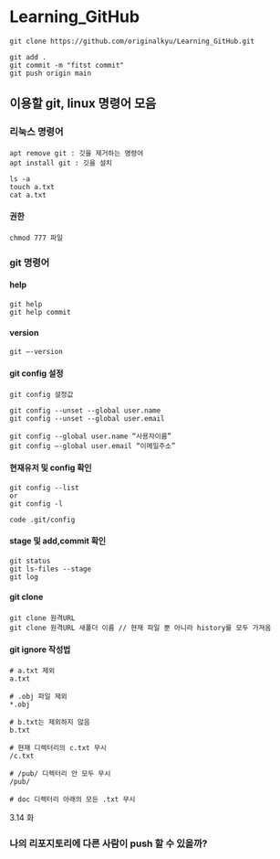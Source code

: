 # Learning_GitHub

```
git clone https://github.com/originalkyu/Learning_GitHub.git

git add .
git commit -m "fitst commit"
git push origin main
```

## 이용할 git, linux 명령어 모음
### 리눅스 명령어
```
apt remove git : 깃을 제거하는 명령어
apt install git : 깃을 설치

ls -a
touch a.txt
cat a.txt
```
#### 권한
```
chmod 777 파일
```


### git 명령어
#### help
```
git help
git help commit
```

#### version
```
git —-version
```

#### git config 설정
```
git config 설정값

git config --unset --global user.name
git config --unset --global user.email

git config --global user.name “사용자이름”
git config —-global user.email “이메일주소”
```
#### 현재유저 및 config 확인
```
git config --list 
or
git config -l

code .git/config
```

#### stage 및 add,commit 확인
```
git status
git ls-files --stage
git log
```

#### git clone
```
git clone 원격URL
git clone 원격URL 새폴더 이름 // 현재 파일 뿐 아니라 history를 모두 가져옴
```



#### git ignore 작성법
```
# a.txt 제외
a.txt

# .obj 파일 제외
*.obj

# b.txt는 제외하지 않음
b.txt

# 현재 디렉터리의 c.txt 무시
/c.txt

# /pub/ 디렉터리 안 모두 무시
/pub/

# doc 디렉터리 아래의 모든 .txt 무시
```

3.14 화
### 나의 리포지토리에 다른 사람이 push 할 수 있을까?